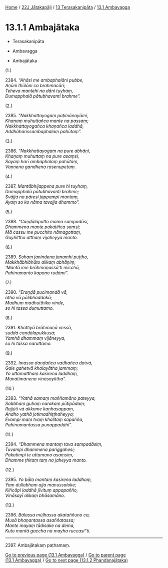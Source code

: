 
[Home](/) / [22J Jātakapāḷi](../../../22J.md) / [13 Terasakanipāta](../../13.md) / [13.1 Ambavagga](../13.1.md)

# 13.1.1 Ambajātaka

* Terasakanipāta

* Ambavagga

* Ambajātaka

(1.)

2384\. _“Ahāsi me ambaphalāni pubbe,_  
_Aṇūni thūlāni ca brahmacāri;_  
_Teheva mantehi na dāni tuyhaṃ,_  
_Dumapphalā pātubhavanti brahme”._  


(2.)

2385\. _“Nakkhattayogaṃ paṭimānayāmi,_  
_Khaṇaṃ muhuttañca mante na passaṃ;_  
_Nakkhattayogañca khaṇañca laddhā,_  
_Addhāharissambaphalaṃ pahūtaṃ”._  


(3.)

2386\. _“Nakkhattayogaṃ na pure abhāṇi,_  
_Khaṇaṃ muhuttaṃ na pure asaṃsi;_  
_Sayaṃ harī ambaphalaṃ pahūtaṃ,_  
_Vaṇṇena gandhena rasenupetaṃ._  


(4.)

2387\. _Mantābhijappena pure hi tuyhaṃ,_  
_Dumapphalā pātubhavanti brahme;_  
_Svājja na pāresi jappampi mantaṃ,_  
_Ayaṃ so ko nāma tavajja dhammo”._  


(5.)

2388\. _“Caṇḍālaputto mama sampadāsi,_  
_Dhammena mante pakatiñca saṃsi;_  
_Mā cassu me pucchito nāmagottaṃ,_  
_Guyhittho atthaṃ vijaheyya manto._  


(6.)

2389\. _Sohaṃ janindena janamhi puṭṭho,_  
_Makkhābhibhūto alikaṃ abhāṇiṃ;_  
_‘Mantā ime brāhmaṇassā’ti micchā,_  
_Pahīnamanto kapaṇo rudāmi”._  


(7.)

2390\. _“Eraṇḍā pucimandā vā,_  
_atha vā pālibhaddakā;_  
_Madhuṃ madhutthiko vinde,_  
_so hi tassa dumuttamo._  


(8.)

2391\. _Khattiyā brāhmaṇā vessā,_  
_suddā caṇḍālapukkusā;_  
_Yamhā dhammaṃ vijāneyya,_  
_so hi tassa naruttamo._  


(9.)

2392\. _Imassa daṇḍañca vadhañca datvā,_  
_Gale gahetvā khalayātha jammaṃ;_  
_Yo uttamatthaṃ kasirena laddhaṃ,_  
_Mānātimānena vināsayittha”._  


(10.)

2393\. _“Yathā samaṃ maññamāno pateyya,_  
_Sobbhaṃ guhaṃ narakaṃ pūtipādaṃ;_  
_Rajjūti vā akkame kaṇhasappaṃ,_  
_Andho yathā jotimadhiṭṭhaheyya;_  
_Evampi maṃ tvaṃ khalitaṃ sapañña,_  
_Pahīnamantassa punappadāhi”._  


(11.)

2394\. _“Dhammena mantaṃ tava sampadāsiṃ,_  
_Tuvampi dhammena pariggahesi;_  
_Pakatimpi te attamano asaṃsiṃ,_  
_Dhamme ṭhitaṃ taṃ na jaheyya manto._  


(12.)

2395\. _Yo bāla mantaṃ kasirena laddhaṃ,_  
_Yaṃ dullabhaṃ ajja manussaloke;_  
_Kiñcāpi laddhā jīvituṃ appapañño,_  
_Vināsayī alikaṃ bhāsamāno._  


(13.)

2396\. _Bālassa mūḷhassa akataññuno ca,_  
_Musā bhaṇantassa asaññatassa;_  
_Mante mayaṃ tādisake na dema,_  
_Kuto mantā gaccha na mayha ruccasī”ti._  


---

2397\. Ambajātakaṃ paṭhamaṃ.



[Go to previous page (13.1 Ambavagga)](../13.1.md) / [Go to parent page (13.1 Ambavagga)](../13.1.md) / [Go to next page (13.1.2 Phandanajātaka)](13.1.2.md)


